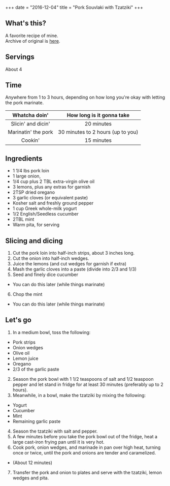 +++
date = "2016-12-04"
title = "Pork Souvlaki with Tzatziki"
+++

## What's this?
A favorite recipe of mine.  
Archive of original is [here](https://web.archive.org/web/20120716021434/http://ceramiccanvas.com/2009/09/pork-souvlaki-with-tzatziki/).

## Servings

About 4

## Time

Anywhere from 1 to 3 hours, depending on how long you're okay with letting the pork marinate.

| **Whatcha doin'**   | **How long is it gonna take**     |
|:-------------------:|:---------------------------------:|
| Slicin' and dicin'  | 20 minutes                        |
| Marinatin' the pork | 30 minutes to 2 hours (up to you) |
| Cookin'             | 15 minutes                        |

## Ingredients

* 1 1/4 lbs pork loin
* 1 large onion,
* 1/4 cup plus 2 TBL extra-virgin olive oil
* 3 lemons, plus any extras for garnish
* 2TSP dried oregano
* 3 garlic cloves (or equivalent paste)
* Kosher salt and freshly ground pepper
* 1 cup Greek whole-milk yogurt
* 1/2 English/Seedless cucumber
* 2TBL mint
* Warm pita, for serving

## Slicing and dicing

1. Cut the pork loin into half-inch strips, about 3 inches long.
2. Cut the onion into half-inch wedges.
3. Juice the lemons (and cut wedges for garnish if extra)
4. Mash the garlic cloves into a paste (divide into 2/3 and 1/3)
5. Seed and finely dice cucumber
  * You can do this later (while things marinate)
6. Chop the mint
  * You can do this later (while things marinate)

## Let's go

1. In a medium bowl, toss the following:
  * Pork strips
  * Onion wedges
  * Olive oil
  * Lemon juice
  * Oregano
  * 2/3 of the garlic paste
2. Season the pork bowl with 1 1/2 teaspoons of salt and 1/2 teaspoon pepper and let stand in fridge for at least 30 minutes (preferably up to 2 hours).
3. Meanwhile, in a bowl, make the tzatziki by mixing the following:
  * Yogurt
  * Cucumber
  * Mint
  * Remaining garlic paste
4. Season the tzatziki with salt and pepper.
5. A few minutes before you take the pork bowl out of the fridge, heat a large cast-iron frying pan until it is very hot.
6. Cook pork, onion wedges, and marinade in pan over high heat, turning once or twice, until the pork and onions are tender and caramelized.
  * (About 12 minutes)
7. Transfer the pork and onion to plates and serve with the tzatziki, lemon wedges and pita.
